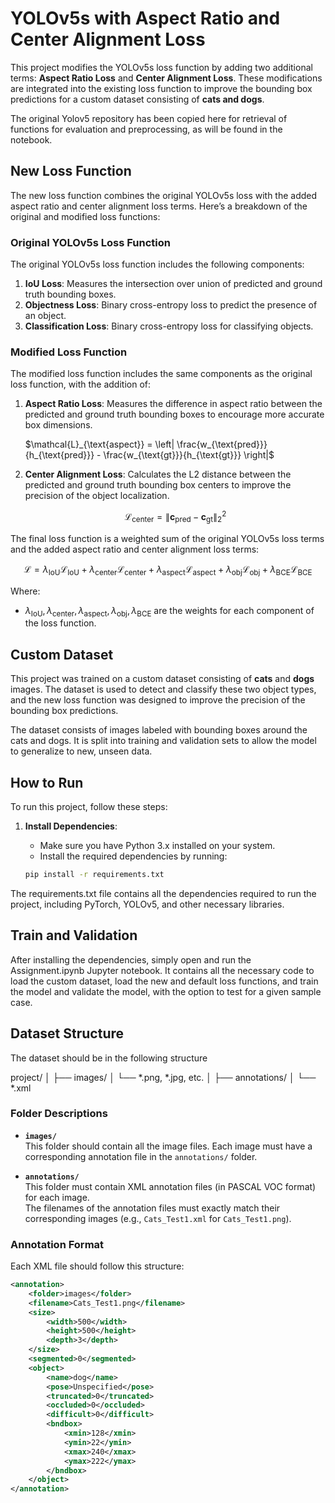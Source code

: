 # YOLOv5s with Aspect Ratio and Center Alignment Loss

This project modifies the YOLOv5s loss function by adding two additional terms: **Aspect Ratio Loss** and **Center Alignment Loss**. These modifications are integrated into the existing loss function to improve the bounding box predictions for a custom dataset consisting of **cats and dogs**.

The original Yolov5 repository has been copied here for retrieval of functions for evaluation and preprocessing, as will be found in the notebook.

## New Loss Function

The new loss function combines the original YOLOv5s loss with the added aspect ratio and center alignment loss terms. Here’s a breakdown of the original and modified loss functions:

### Original YOLOv5s Loss Function

The original YOLOv5s loss function includes the following components:

1. **IoU Loss**: Measures the intersection over union of predicted and ground truth bounding boxes.
2. **Objectness Loss**: Binary cross-entropy loss to predict the presence of an object.
3. **Classification Loss**: Binary cross-entropy loss for classifying objects.

### Modified Loss Function

The modified loss function includes the same components as the original loss function, with the addition of:

1. **Aspect Ratio Loss**: Measures the difference in aspect ratio between the predicted and ground truth bounding boxes to encourage more accurate box dimensions.
   
   $\mathcal{L}_{\text{aspect}} = \left| \frac{w_{\text{pred}}}{h_{\text{pred}}} - \frac{w_{\text{gt}}}{h_{\text{gt}}} \right|$
   
2. **Center Alignment Loss**: Calculates the L2 distance between the predicted and ground truth bounding box centers to improve the precision of the object localization.
   
   $$
   \mathcal{L}_{\text{center}} = \| \mathbf{c}_{\text{pred}} - \mathbf{c}_{\text{gt}} \|_2^2
   $$

The final loss function is a weighted sum of the original YOLOv5s loss terms and the added aspect ratio and center alignment loss terms:

$$
\mathcal{L} = \lambda_{\text{IoU}} \mathcal{L}_{\text{IoU}} + \lambda_{\text{center}} \mathcal{L}_{\text{center}} + \lambda_{\text{aspect}} \mathcal{L}_{\text{aspect}} + \lambda_{\text{obj}} \mathcal{L}_{\text{obj}} + \lambda_{\text{BCE}} \mathcal{L}_{\text{BCE}}
$$

Where:

- $\lambda_{\text{IoU}}, \lambda_{\text{center}}, \lambda_{\text{aspect}}, \lambda_{\text{obj}}, \lambda_{\text{BCE}}$ are the weights for each component of the loss function.

## Custom Dataset

This project was trained on a custom dataset consisting of **cats** and **dogs** images. The dataset is used to detect and classify these two object types, and the new loss function was designed to improve the precision of the bounding box predictions.

The dataset consists of images labeled with bounding boxes around the cats and dogs. It is split into training and validation sets to allow the model to generalize to new, unseen data.

## How to Run

To run this project, follow these steps:

1. **Install Dependencies**: 
   - Make sure you have Python 3.x installed on your system.
   - Install the required dependencies by running:
   
   ```bash
   pip install -r requirements.txt

The requirements.txt file contains all the dependencies required to run the project, including PyTorch, YOLOv5, and other necessary libraries.

## Train and Validation

After installing the dependencies, simply open and run the Assignment.ipynb Jupyter notebook. It contains all the necessary code to load the custom dataset, load the new and default loss functions, and train the model and validate the model, with the option to test for a given sample case.

## Dataset Structure

The dataset should be in the following structure

project/
│
├── images/
│   └── *.png, *.jpg, etc.
│
├── annotations/
│   └── *.xml


### Folder Descriptions

- **`images/`**  
  This folder should contain all the image files. Each image must have a corresponding annotation file in the `annotations/` folder.

- **`annotations/`**  
  This folder must contain XML annotation files (in PASCAL VOC format) for each image.  
  The filenames of the annotation files must exactly match their corresponding images (e.g., `Cats_Test1.xml` for `Cats_Test1.png`).

### Annotation Format

Each XML file should follow this structure:

```xml
<annotation>
    <folder>images</folder>
    <filename>Cats_Test1.png</filename>
    <size>
        <width>500</width>
        <height>500</height>
        <depth>3</depth>
    </size>
    <segmented>0</segmented>
    <object>
        <name>dog</name>
        <pose>Unspecified</pose>
        <truncated>0</truncated>
        <occluded>0</occluded>
        <difficult>0</difficult>
        <bndbox>
            <xmin>128</xmin>
            <ymin>22</ymin>
            <xmax>240</xmax>
            <ymax>222</ymax>
        </bndbox>
    </object>
</annotation>
